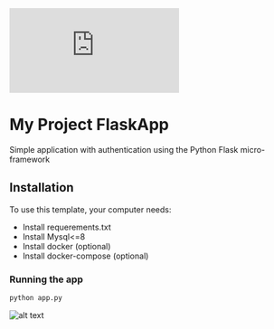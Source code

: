 ![Иллюстрация схемы проекта](https://github.com/Jennysiq/projectAPP/CI/CD_Scheme.pdf)


# My Project FlaskApp

Simple application with authentication using the Python Flask micro-framework

## Installation

To use this template, your computer needs:

- Install requerements.txt
- Install Mysql<=8
- Install docker (optional)
- Install docker-compose (optional)


### Running the app

```bash
python app.py
```

![alt text](example.com/logo.png)

